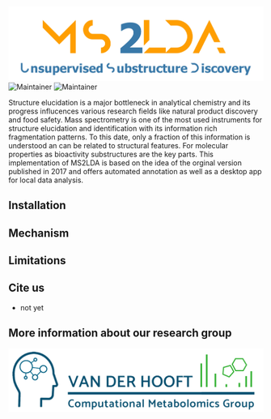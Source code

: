 ![header](App/assets/MS2LDA_LOGO_white.jpg)
![Maintainer](https://img.shields.io/badge/maintainer-Rosina_Torres_Ortega-blue)
![Maintainer](https://img.shields.io/badge/maintainer-Jonas_Dietrich-blue)

Structure elucidation is a major bottleneck in analytical chemistry and its progress influcences various research fields like natural product discovery and food safety. Mass spectrometry is one of the most used instruments for structure elucidation and identification with its information rich fragmentation patterns. To this date, only a fraction of this information is understood an can be related to structural features. For molecular properties as bioactivity substructures are the key parts. This implementation of MS2LDA is based on the idea of the orginal version published in 2017 and offers automated annotation as well as a desktop app for local data analysis.

## Installation

## Mechanism

## Limitations
 
## Cite us
- not yet 

## More information about our research group
[![GitHub Logo](https://github.com/vdhooftcompmet/group-website/blob/main/website/custom/logo/logo.png?raw=true)](https://vdhooftcompmet.github.io)
